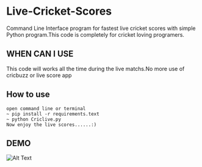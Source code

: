 # Live-Cricket-Scores
Command Line Interface program for fastest live cricket scores with simple Python program.This code is completely for cricket loving programers.

## WHEN CAN I USE
This code will works all the time during the live matchs.No more use of cricbuzz or live score app

## How to use
    open command line or terminal
    ~ pip install -r requirements.text
    ~ python Criclive.py
    Now enjoy the live scores......:)

## DEMO
![Alt Text](runGif.gif)
